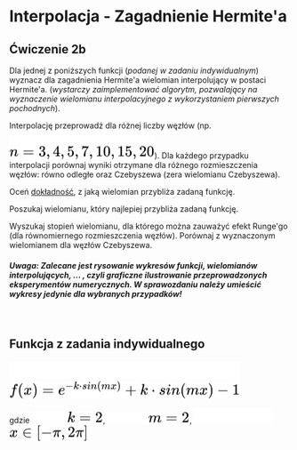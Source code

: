 # Interpolacja - Zagadnienie Hermite'a
## Ćwiczenie 2b

Dla jednej z poniższych funkcji (*podanej w zadaniu indywidualnym*) wyznacz dla zagadnienia Hermite'a wielomian interpolujący w postaci Hermite'a. (*wystarczy zaimplementować algorytm, pozwalający na wyznaczenie wielomianu interpolacyjnego z wykorzystaniem pierwszych pochodnych*). 

Interpolację przeprowadź dla różnej liczby węzłów (np. <!-- $n = 3, 4, 5, 7, 10, 15, 20$ --> <img style="transform: translateY(0.1em);" src="..\svg\dark-mode\ZTnL16OEqr.svg#gh-dark-mode-only"><img style="transform: translateY(0.1em);" src="..\svg\light-mode\ZTnL16OEqr.svg#gh-light-mode-only">). Dla każdego przypadku interpolacji porównaj wyniki otrzymane dla różnego rozmieszczenia węzłów: równo odległe oraz Czebyszewa (zera wielomianu Czebyszewa).

Oceń <u>dokładność</u>, z jaką wielomian przybliża zadaną funkcję. 

Poszukaj wielomianu, który najlepiej przybliża zadaną funkcję.

Wyszukaj stopień wielomianu, dla którego można zauważyć efekt Runge'go (dla równomiernego rozmieszczenia węzłów). Porównaj z wyznaczonym wielomianem dla węzłów Czebyszewa.

##### *Uwaga*: Zalecane jest rysowanie wykresów funkcji, wielomianów interpolujących, ... , czyli graficzne ilustrowanie przeprowadzonych eksperymentów numerycznych. W sprawozdaniu należy umieścić wykresy jedynie dla wybranych przypadków!

<br>

## Funkcja z zadania indywidualnego

<!-- $f(x)=e^{-k\cdot sin(mx)}+k\cdot sin(mx) - 1$ --> <img style="transform: translateY(0.1em);" src="..\svg\dark-mode\y0AtuGGiA9.svg#gh-dark-mode-only"><img style="transform: translateY(0.1em);" src="..\svg\light-mode\y0AtuGGiA9.svg#gh-light-mode-only">

gdzie <!-- $k=2$ --> <img style="transform: translateY(0.1em);" src="..\svg\dark-mode\RyofpdR5HO.svg#gh-dark-mode-only"><img style="transform: translateY(0.1em);" src="..\svg\light-mode\RyofpdR5HO.svg#gh-light-mode-only">, <!-- $m=2$ --> <img style="transform: translateY(0.1em);" src="..\svg\dark-mode\u3GNINVA2a.svg#gh-dark-mode-only"><img style="transform: translateY(0.1em);" src="..\svg\light-mode\u3GNINVA2a.svg#gh-light-mode-only">, <!-- $x\in[-\pi,2\pi]$ --> <img style="transform: translateY(0.1em);" src="..\svg\dark-mode\hZqUPDs1Oz.svg#gh-dark-mode-only"><img style="transform: translateY(0.1em);" src="..\svg\light-mode\hZqUPDs1Oz.svg#gh-light-mode-only">
